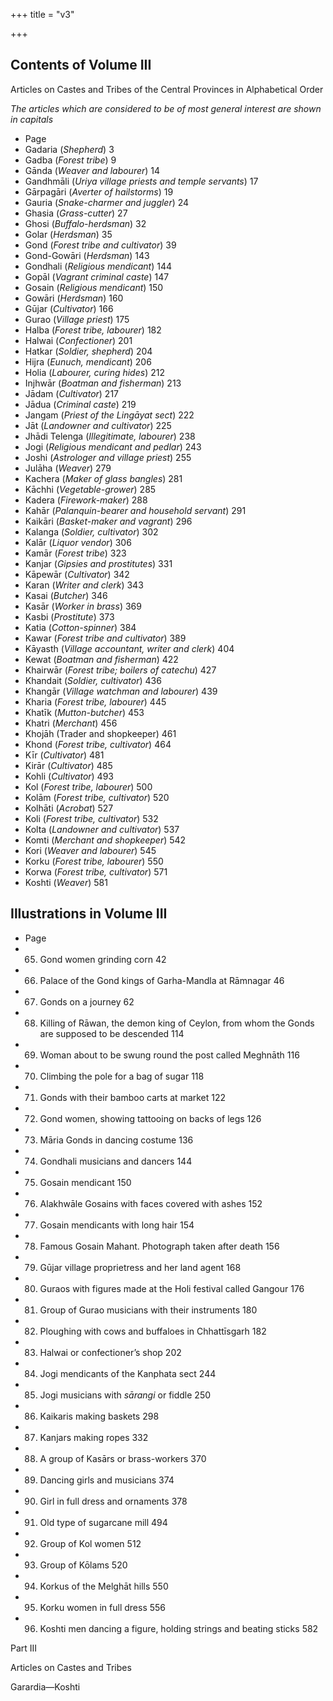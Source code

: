 +++
title = "v3"

+++
## Contents of Volume III

Articles on Castes and Tribes of the Central Provinces in Alphabetical Order



*The articles which are considered to be of most general interest are shown in capitals*

+  Page 
+ Gadaria \(*Shepherd*\)  3 
+ Gadba \(*Forest tribe*\)  9 
+ Gānda \(*Weaver and labourer*\)  14 
+ Gandhmāli \(*Uriya village priests and temple servants*\)  17 
+ Gārpagāri \(*Averter of hailstorms*\)  19 
+ Gauria \(*Snake-charmer and juggler*\)  24 
+ Ghasia \(*Grass-cutter*\)  27 
+ Ghosi \(*Buffalo-herdsman*\)  32 
+ Golar \(*Herdsman*\)  35 
+ Gond \(*Forest tribe and cultivator*\)  39 
+ Gond-Gowāri \(*Herdsman*\)  143 
+ Gondhali \(*Religious mendicant*\)  144 
+ Gopāl \(*Vagrant criminal caste*\)  147 
+ Gosain \(*Religious mendicant*\)  150 
+ Gowāri \(*Herdsman*\)  160 
+ Gūjar \(*Cultivator*\)  166 
+ Gurao \(*Village priest*\)  175 
+ Halba \(*Forest tribe, labourer*\)  182 
+ Halwai \(*Confectioner*\)  201 
+ Hatkar \(*Soldier, shepherd*\)  204 
+ Hijra \(*Eunuch, mendicant*\)  206 
+ Holia \(*Labourer, curing hides*\)  212 
+ Injhwār \(*Boatman and fisherman*\)  213  
+ Jādam \(*Cultivator*\)  217 
+ Jādua \(*Criminal caste*\)  219 
+ Jangam \(*Priest of the Lingāyat sect*\)  222 
+ Jāt \(*Landowner and cultivator*\)  225 
+ Jhādi Telenga \(*Illegitimate, labourer*\)  238 
+ Jogi \(*Religious mendicant and pedlar*\)  243 
+ Joshi \(*Astrologer and village priest*\)  255 
+ Julāha \(*Weaver*\)  279 
+ Kachera \(*Maker of glass bangles*\)  281 
+ Kāchhi \(*Vegetable-grower*\)  285 
+ Kadera \(*Firework-maker*\)  288 
+ Kahār \(*Palanquin-bearer and household servant*\)  291 
+ Kaikāri \(*Basket-maker and vagrant*\)  296 
+ Kalanga \(*Soldier, cultivator*\)  302 
+ Kalār \(*Liquor vendor*\)  306 
+ Kamār \(*Forest tribe*\)  323 
+ Kanjar \(*Gipsies and prostitutes*\)  331 
+ Kāpewār \(*Cultivator*\)  342 
+ Karan \(*Writer and clerk*\)  343 
+ Kasai \(*Butcher*\)  346 
+ Kasār \(*Worker in brass*\)  369 
+ Kasbi \(*Prostitute*\)  373 
+ Katia \(*Cotton-spinner*\)  384 
+ Kawar \(*Forest tribe and cultivator*\)  389 
+ Kāyasth \(*Village accountant, writer and clerk*\)  404 
+ Kewat \(*Boatman and fisherman*\)  422 
+ Khairwār \(*Forest tribe; boilers of catechu*\)  427 
+ Khandait \(*Soldier, cultivator*\)  436 
+ Khangār \(*Village watchman and labourer*\)  439 
+ Kharia \(*Forest tribe, labourer*\)  445 
+ Khatīk \(*Mutton-butcher*\)  453 
+ Khatri \(*Merchant*\)  456 
+ Khojāh \(Trader and shopkeeper\)  461 
+ Khond \(*Forest tribe, cultivator*\)  464 
+ Kīr \(*Cultivator*\)  481 
+ Kirār \(*Cultivator*\)  485 
+ Kohli \(*Cultivator*\)  493 
+ Kol \(*Forest tribe, labourer*\)  500  
+ Kolām \(*Forest tribe, cultivator*\)  520 
+ Kolhāti \(*Acrobat*\)  527 
+ Koli \(*Forest tribe, cultivator*\)  532 
+ Kolta \(*Landowner and cultivator*\)  537 
+ Komti \(*Merchant and shopkeeper*\)  542 
+ Kori \(*Weaver and labourer*\)  545 
+ Korku \(*Forest tribe, labourer*\)  550 
+ Korwa \(*Forest tribe, cultivator*\)  571 
+ Koshti \(*Weaver*\)  581 





## Illustrations in Volume III

+  Page 
+ 65. Gond women grinding corn  42 
+ 66. Palace of the Gond kings of Garha-Mandla at Rāmnagar  46 
+ 67. Gonds on a journey  62 
+ 68. Killing of Rāwan, the demon king of Ceylon, from whom the Gonds are supposed to be descended  114 
+ 69. Woman about to be swung round the post called Meghnāth  116 
+ 70. Climbing the pole for a bag of sugar  118 
+ 71. Gonds with their bamboo carts at market  122 
+ 72. Gond women, showing tattooing on backs of legs  126 
+ 73. Māria Gonds in dancing costume  136 
+ 74. Gondhali musicians and dancers  144 
+ 75. Gosain mendicant  150 
+ 76. Alakhwāle Gosains with faces covered with ashes  152 
+ 77. Gosain mendicants with long hair  154 
+ 78. Famous Gosain Mahant. Photograph taken after death  156 
+ 79. Gūjar village proprietress and her land agent  168 
+ 80. Guraos with figures made at the Holi festival called Gangour  176 
+ 81. Group of Gurao musicians with their instruments  180 
+ 82. Ploughing with cows and buffaloes in Chhattīsgarh  182 
+ 83. Halwai or confectioner’s shop  202 
+ 84. Jogi mendicants of the Kanphata sect  244 
+ 85. Jogi musicians with *sārangi* or fiddle  250 
+ 86. Kaikaris making baskets  298 
+ 87. Kanjars making ropes  332 
+ 88. A group of Kasārs or brass-workers  370 
+ 89. Dancing girls and musicians  374 
+ 90. Girl in full dress and ornaments  378  
+ 91. Old type of sugarcane mill  494 
+ 92. Group of Kol women  512 
+ 93. Group of Kōlams  520 
+ 94. Korkus of the Melghāt hills  550 
+ 95. Korku women in full dress  556 
+ 96. Koshti men dancing a figure, holding strings and beating sticks  582 










Part III

Articles on Castes and Tribes

Garardia—Koshti
